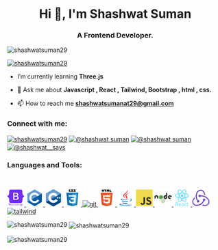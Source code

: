 <h1 align="center">Hi 👋, I'm Shashwat Suman</h1>
<h3 align="center">A Frontend Developer.</h3>

<p align="left"> <img src="https://komarev.com/ghpvc/?username=shashwatsuman29&label=Profile%20views&color=0e75b6&style=flat" alt="shashwatsuman29" /> </p>

<p align="left"> <a href="https://twitter.com/shashwatsuman29" target="blank"><img src="https://img.shields.io/twitter/follow/shashwatsuman29?logo=twitter&style=for-the-badge" alt="shashwatsuman29" /></a> </p>

- I’m currently learning **Three.js**

- 💬 Ask me about **Javascript , React , Tailwind, Bootstrap , html , css.**

- 📫 How to reach me **shashwatsumanat29@gmail.com**

<h3 align="left">Connect with me:</h3>
<p align="left">
<a href="https://twitter.com/shashwatsuman29" target="blank"><img align="center" src="https://raw.githubusercontent.com/rahuldkjain/github-profile-readme-generator/master/src/images/icons/Social/twitter.svg" alt="shashwatsuman29" height="30" width="40" /></a>
<a href="https://linkedin.com/in/@shashwat suman" target="blank"><img align="center" src="https://raw.githubusercontent.com/rahuldkjain/github-profile-readme-generator/master/src/images/icons/Social/linked-in-alt.svg" alt="@shashwat suman" height="30" width="40" /></a>
<a href="https://fb.com/@shashwat suman" target="blank"><img align="center" src="https://raw.githubusercontent.com/rahuldkjain/github-profile-readme-generator/master/src/images/icons/Social/facebook.svg" alt="@shashwat suman" height="30" width="40" /></a>
<a href="https://instagram.com/@shashwat__says" target="blank"><img align="center" src="https://raw.githubusercontent.com/rahuldkjain/github-profile-readme-generator/master/src/images/icons/Social/instagram.svg" alt="@shashwat__says" height="30" width="40" /></a>
</p>

<h3 align="left">Languages and Tools:</h3> <br>
<p align="left"> <a href="https://getbootstrap.com" target="_blank" rel="noreferrer"> <img src="https://raw.githubusercontent.com/devicons/devicon/master/icons/bootstrap/bootstrap-plain-wordmark.svg" alt="bootstrap" width="40" height="40"/> </a> <a href="https://www.cprogramming.com/" target="_blank" rel="noreferrer"> <img src="https://raw.githubusercontent.com/devicons/devicon/master/icons/c/c-original.svg" alt="c" width="40" height="40"/> </a> <a href="https://www.w3schools.com/cpp/" target="_blank" rel="noreferrer"> <img src="https://raw.githubusercontent.com/devicons/devicon/master/icons/cplusplus/cplusplus-original.svg" alt="cplusplus" width="40" height="40"/> </a> <a href="https://www.w3schools.com/css/" target="_blank" rel="noreferrer"> <img src="https://raw.githubusercontent.com/devicons/devicon/master/icons/css3/css3-original-wordmark.svg" alt="css3" width="40" height="40"/> </a> <a href="https://git-scm.com/" target="_blank" rel="noreferrer"> <img src="https://www.vectorlogo.zone/logos/git-scm/git-scm-icon.svg" alt="git" width="40" height="40"/> </a> <a href="https://www.w3.org/html/" target="_blank" rel="noreferrer"> <img src="https://raw.githubusercontent.com/devicons/devicon/master/icons/html5/html5-original-wordmark.svg" alt="html5" width="40" height="40"/> </a> <a href="https://www.java.com" target="_blank" rel="noreferrer"> <img src="https://raw.githubusercontent.com/devicons/devicon/master/icons/java/java-original.svg" alt="java" width="40" height="40"/> </a> <a href="https://developer.mozilla.org/en-US/docs/Web/JavaScript" target="_blank" rel="noreferrer"> <img src="https://raw.githubusercontent.com/devicons/devicon/master/icons/javascript/javascript-original.svg" alt="javascript" width="40" height="40"/> </a> <a href="https://nodejs.org" target="_blank" rel="noreferrer"> <img src="https://raw.githubusercontent.com/devicons/devicon/master/icons/nodejs/nodejs-original-wordmark.svg" alt="nodejs" width="40" height="40"/> </a> <a href="https://reactjs.org/" target="_blank" rel="noreferrer"> <img src="https://raw.githubusercontent.com/devicons/devicon/master/icons/react/react-original-wordmark.svg" alt="react" width="40" height="40"/> </a> <a href="https://redux.js.org" target="_blank" rel="noreferrer"> <img src="https://raw.githubusercontent.com/devicons/devicon/master/icons/redux/redux-original.svg" alt="redux" width="40" height="40"/> </a> <a href="https://tailwindcss.com/" target="_blank" rel="noreferrer"> <img src="https://www.vectorlogo.zone/logos/tailwindcss/tailwindcss-icon.svg" alt="tailwind" width="40" height="40"/> </a> </p>

<p><img align="left" src="https://github-readme-stats.vercel.app/api/top-langs?username=shashwatsuman29&show_icons=true&locale=en&layout=compact" alt="shashwatsuman29" /></p>

<p>&nbsp;<img align="center" src="https://github-readme-stats.vercel.app/api?username=shashwatsuman29&show_icons=true&locale=en" alt="shashwatsuman29" /></p>

<p><img align="center" src="https://github-readme-streak-stats.herokuapp.com/?user=shashwatsuman29&" alt="shashwatsuman29" /></p>
